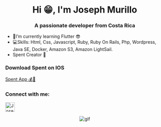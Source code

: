 <h1 align="center">Hi 😁, I'm Joseph Murillo</h1>

<h3 align="center">A passionate developer from Costa Rica</h3>

- 📘I’m currently learning Flutter 😎
- 💻Skills: Html, Css, Javascript, Ruby, Ruby On Rails, Php, Wordpress, Java SE, Docker, Amazon S3, Amazon LightSail.
- Spent Creator 📱 

<p align="left">
<h3 align="left">Download Spent on IOS</h3>
<a href="https://apps.apple.com/us/app/spent-expense-tracker/id6449729260" target="_blank">
 Spent App 💰📱
</a>
<h3 align="left">Connect with me:</h3>
<a href="https://www.linkedin.com/in/josephmurillorodriguez/">
  <img alt="Joseph Murillo LinkdeIn" width="30px" src="https://cdn.jsdelivr.net/npm/simple-icons@v3/icons/linkedin.svg" />
</a>
</p>
<p align="center">
  <img alt="gif" src="https://media2.giphy.com/media/v1.Y2lkPTc5MGI3NjExdGhiNGd6N2d1bWo2ejU4MjQxamhjc2Uyb3FqdnhsbTdnNmY5anEwZiZlcD12MV9pbnRlcm5hbF9naWZfYnlfaWQmY3Q9Zw/eSwGh3YK54JKU/giphy.gif"/>
</p>
